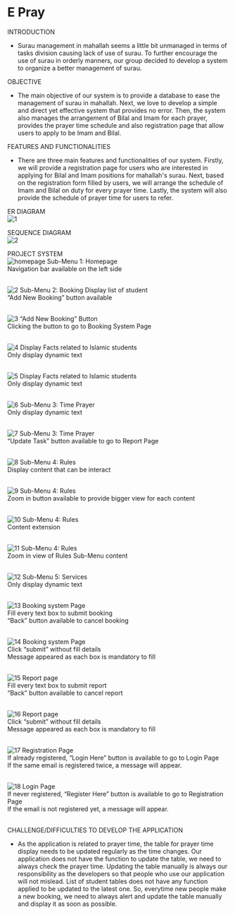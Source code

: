 
# E Pray

INTRODUCTION 
- Surau management in mahallah seems a little bit unmanaged in terms of tasks division causing lack of use of surau. To further encourage the use of surau in orderly manners, our group decided to develop a system to organize a better management of surau. 

OBJECTIVE 
- The main objective of our system is to provide a database to ease the management of surau in mahallah. Next, we love to develop a simple and direct yet effective system that provides no error. Then, the system also manages the arrangement of Bilal and Imam for each prayer, provides the prayer time schedule and also registration page that allow users to apply to be Imam and Bilal.

FEATURES AND FUNCTIONALITIES 
- There are three main features and functionalities of our system. Firstly, we will provide a registration page for users who are interested in applying for Bilal and Imam positions for mahallah's surau. Next, based on the registration form filled by users, we will arrange the schedule of Imam and Bilal on duty for every prayer time. Lastly, the system will also provide the schedule of prayer time for users to refer.

ER DIAGRAM<br>
![1](https://user-images.githubusercontent.com/121501013/214757781-192d69b9-5b98-4b26-8028-05e892baee74.jpeg)<br>

SEQUENCE DIAGRAM<br>
![2](https://user-images.githubusercontent.com/121501013/214757855-fb165b0d-5610-40c2-8659-39fab53aacca.jpeg)<br>

PROJECT SYSTEM<br>
![homepage](https://user-images.githubusercontent.com/121501013/214757937-848f72e1-28e8-498f-abbd-8e93b1ce938d.jpg)
Sub-Menu 1: Homepage<br> 
Navigation bar available on the left side<br><br>

![2](https://user-images.githubusercontent.com/121501013/214758021-cae114b4-3beb-4719-afc4-3611fa60691a.jpg)
Sub-Menu 2: Booking 
Display list of student 
<br> “Add New Booking” button available<br><br>

![3](https://user-images.githubusercontent.com/121501013/214758089-0f233367-d42f-420d-863e-0668a9c73788.jpg)
“Add New Booking” Button
<br> Clicking the button to go to Booking System Page<br><br>

![4](https://user-images.githubusercontent.com/121501013/214758173-66fa045a-c1bf-421b-9da0-78bb04836bf5.jpg)
Display Facts related to Islamic students 
<br> Only display dynamic text<br><br>

![5](https://user-images.githubusercontent.com/121501013/214758195-33a84760-fd23-45ef-9280-5286dfd010aa.jpg)
Display Facts related to Islamic students
<br> Only display dynamic text<br><br>

![6](https://user-images.githubusercontent.com/121501013/214758201-c0aaec00-b506-4df2-b491-f9a254bc5d48.jpg)
Sub-Menu 3: Time Prayer
<br> Only display dynamic text <br><br>

![7](https://user-images.githubusercontent.com/121501013/214758258-e7022cb2-8faa-4158-bbcc-294214ce65f2.jpg)
Sub-Menu 3: Time Prayer 
<br> “Update Task” button available to go to Report Page<br><br>

![8](https://user-images.githubusercontent.com/121501013/214758262-f5de5ba9-b212-4c18-b827-0a70df4c75d2.jpg)
Sub-Menu 4: Rules
<br> Display content that can be interact<br><br>

![9](https://user-images.githubusercontent.com/121501013/214758267-1dfefbd0-4c2d-4516-bd57-7b3985e38874.jpg)
Sub-Menu 4: Rules
<br> Zoom in button available to provide bigger view for each content<br><br>

![10](https://user-images.githubusercontent.com/121501013/214758272-2481701c-b93d-4d5e-a081-9d4e9d224c18.jpg)
Sub-Menu 4: Rules
<br> Content extension<br><br>

![11](https://user-images.githubusercontent.com/121501013/214758284-ad6f254a-553d-473a-8b94-4e439c71922f.jpg)
Sub-Menu 4: Rules 
<br> Zoom in view of Rules Sub-Menu content<br><br>

![12](https://user-images.githubusercontent.com/121501013/214758297-44633d79-619d-4740-b3b6-7f43a1ed29d6.jpg)
Sub-Menu 5: Services
<br> Only display dynamic text <br><br>

![13](https://user-images.githubusercontent.com/121501013/214758312-8b3bb0ad-805e-4ef8-b67c-f628909debbd.jpg)
Booking system Page 
<br> Fill every text box to submit booking
<br> “Back” button available to cancel booking<br><br>

![14](https://user-images.githubusercontent.com/121501013/214758324-cf6073b5-f252-471b-a7d8-874197c7c685.jpg)
Booking system Page
<br> Click “submit” without fill details
<br> Message appeared as each box is mandatory to fill<br><br>

![15](https://user-images.githubusercontent.com/121501013/214758338-4ca5d1dd-29e3-4f28-a050-4f9f7f3f439f.jpg)
Report page
<br> Fill every text box to submit report
<br> “Back” button available to cancel report<br><br>

![16](https://user-images.githubusercontent.com/121501013/214758363-9594786a-1420-4a70-bdf9-39eaa41de00b.jpg)
Report page
<br> Click “submit” without fill details
<br> Message appeared as each box is mandatory to fill<br><br>

![17](https://user-images.githubusercontent.com/121501013/214758373-b2c9c182-4382-4197-b80a-1f00de698e65.jpg)
Registration Page
<br> If already registered, “Login Here” button is available to go to Login Page
<br> If the same email is registered twice, a message will appear.<br><br>

![18](https://user-images.githubusercontent.com/121501013/214758393-d6e4f6bb-0b5c-4ff5-a409-8b43d69536ba.jpg)
Login Page
<br> If never registered, “Register Here” button is available to go to Registration Page
<br> If the email is not registered yet, a message will appear.<br><br>

CHALLENGE/DIFFICULTIES TO DEVELOP THE APPLICATION
- As the application is related to prayer time, the table for prayer time display needs to be updated regularly as the time changes. Our application does not have the function to update the table, we need to always check the prayer time. Updating the table manually is always our responsibility as the developers so that people who use our application will not mislead. List of student tables does not have any function applied to be updated to the latest one. So, everytime new people make a new booking, we need to always alert and update the table manually and display it as soon as possible. 



